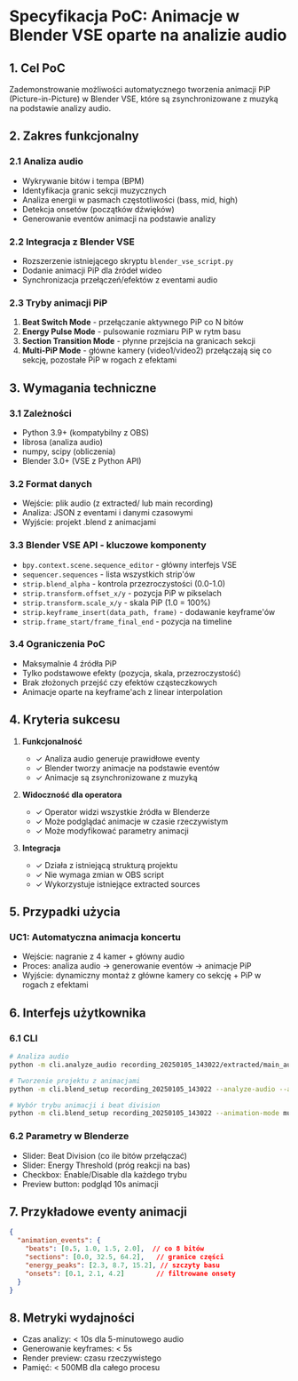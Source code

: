 # Specyfikacja PoC: Animacje w Blender VSE oparte na analizie audio

## 1. Cel PoC

Zademonstrowanie możliwości automatycznego tworzenia animacji PiP (Picture-in-Picture) w Blender VSE, które są zsynchronizowane z muzyką na podstawie analizy audio.

## 2. Zakres funkcjonalny

### 2.1 Analiza audio
- Wykrywanie bitów i tempa (BPM)
- Identyfikacja granic sekcji muzycznych
- Analiza energii w pasmach częstotliwości (bass, mid, high)
- Detekcja onsetów (początków dźwięków)
- Generowanie eventów animacji na podstawie analizy

### 2.2 Integracja z Blender VSE
- Rozszerzenie istniejącego skryptu `blender_vse_script.py`
- Dodanie animacji PiP dla źródeł wideo
- Synchronizacja przełączeń/efektów z eventami audio

### 2.3 Tryby animacji PiP
1. **Beat Switch Mode** - przełączanie aktywnego PiP co N bitów
2. **Energy Pulse Mode** - pulsowanie rozmiaru PiP w rytm basu
3. **Section Transition Mode** - płynne przejścia na granicach sekcji
4. **Multi-PiP Mode** - główne kamery (video1/video2) przełączają się co sekcję, pozostałe PiP w rogach z efektami

## 3. Wymagania techniczne

### 3.1 Zależności
- Python 3.9+ (kompatybilny z OBS)
- librosa (analiza audio)
- numpy, scipy (obliczenia)
- Blender 3.0+ (VSE z Python API)

### 3.2 Format danych
- Wejście: plik audio (z extracted/ lub main recording)
- Analiza: JSON z eventami i danymi czasowymi
- Wyjście: projekt .blend z animacjami

### 3.3 Blender VSE API - kluczowe komponenty
- `bpy.context.scene.sequence_editor` - główny interfejs VSE
- `sequencer.sequences` - lista wszystkich strip'ów
- `strip.blend_alpha` - kontrola przezroczystości (0.0-1.0)
- `strip.transform.offset_x/y` - pozycja PiP w pikselach
- `strip.transform.scale_x/y` - skala PiP (1.0 = 100%)
- `strip.keyframe_insert(data_path, frame)` - dodawanie keyframe'ów
- `strip.frame_start/frame_final_end` - pozycja na timeline

### 3.4 Ograniczenia PoC
- Maksymalnie 4 źródła PiP
- Tylko podstawowe efekty (pozycja, skala, przezroczystość)
- Brak złożonych przejść czy efektów cząsteczkowych
- Animacje oparte na keyframe'ach z linear interpolation

## 4. Kryteria sukcesu

1. **Funkcjonalność**
   - ✓ Analiza audio generuje prawidłowe eventy
   - ✓ Blender tworzy animacje na podstawie eventów
   - ✓ Animacje są zsynchronizowane z muzyką

2. **Widoczność dla operatora**
   - ✓ Operator widzi wszystkie źródła w Blenderze
   - ✓ Może podglądać animacje w czasie rzeczywistym
   - ✓ Może modyfikować parametry animacji

3. **Integracja**
   - ✓ Działa z istniejącą strukturą projektu
   - ✓ Nie wymaga zmian w OBS script
   - ✓ Wykorzystuje istniejące extracted sources

## 5. Przypadki użycia

### UC1: Automatyczna animacja koncertu
- Wejście: nagranie z 4 kamer + główny audio
- Proces: analiza audio → generowanie eventów → animacje PiP
- Wyjście: dynamiczny montaż z główne kamery co sekcję + PiP w rogach z efektami


## 6. Interfejs użytkownika

### 6.1 CLI
```bash
# Analiza audio
python -m cli.analyze_audio recording_20250105_143022/extracted/main_audio.m4a ./analysis

# Tworzenie projektu z animacjami
python -m cli.blend_setup recording_20250105_143022 --analyze-audio --animation-mode beat-switch

# Wybór trybu animacji i beat division
python -m cli.blend_setup recording_20250105_143022 --animation-mode multi-pip --beat-division 4
```

### 6.2 Parametry w Blenderze
- Slider: Beat Division (co ile bitów przełączać)
- Slider: Energy Threshold (próg reakcji na bas)
- Checkbox: Enable/Disable dla każdego trybu
- Preview button: podgląd 10s animacji

## 7. Przykładowe eventy animacji

```json
{
  "animation_events": {
    "beats": [0.5, 1.0, 1.5, 2.0],  // co 8 bitów
    "sections": [0.0, 32.5, 64.2],   // granice części
    "energy_peaks": [2.3, 8.7, 15.2], // szczyty basu
    "onsets": [0.1, 2.1, 4.2]        // filtrowane onsety
  }
}
```

## 8. Metryki wydajności

- Czas analizy: < 10s dla 5-minutowego audio
- Generowanie keyframes: < 5s
- Render preview: czasu rzeczywistego
- Pamięć: < 500MB dla całego procesu